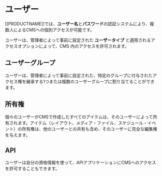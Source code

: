 <!--toc=users-->

# ユーザー

[[PRODUCTNAME]]では、**ユーザー名**と**パスワード**の認証システムにより、複数人によるCMSへの個別アクセスが可能です。

ユーザーは、管理者によって事前に設定された **ユーザータイプ** と適用されるアクセスオプションによって、CMS 内のアクセスを許可されます。

## ユーザーグループ

ユーザーは、管理者によって事前に設定された、特定のグループに付与されたアクセス権を継承する1つまたは複数のユーザーグループに割り当てることができます。

## 所有権

個々のユーザーがCMSで作成したすべてのアイテムは、そのユーザーによって所有されます。アイテム（レイアウト、メディア・ファイル、スケジュール・イベント）の所有権は、他のユーザーとの共有も含め、そのユーザーに完全な編集権を与えます。

## API

ユーザーは自分の資格情報を使って、APIアプリケーションにCMSへのアクセスを許可することもできます。
